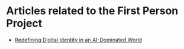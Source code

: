 # Articles related to the First Person Project
* <a href="[https://www.google.co.kr/](http://bit.ly/46qU24e)" target="_blank">Redefining Digital Identity in an AI-Dominated World </a>
